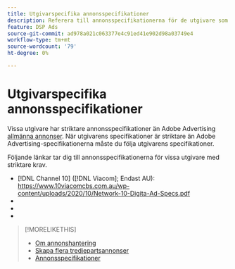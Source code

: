 ```yaml
---
title: Utgivarspecifika annonsspecifikationer
description: Referera till annonsspecifikationerna för de utgivare som stöds.
feature: DSP Ads
source-git-commit: ad978a021c063377e4c91ed41e902d98a03749e4
workflow-type: tm+mt
source-wordcount: '79'
ht-degree: 0%

---
```


# Utgivarspecifika annonsspecifikationer

Vissa utgivare har striktare annonsspecifikationer än Adobe Advertising [allmänna annonser](/help/dsp/campaign-management/ads/ad-specs.md). När utgivarens specifikationer är striktare än Adobe Advertising-specifikationerna måste du följa utgivarens specifikationer.

Följande länkar tar dig till annonsspecifikationerna för vissa utgivare med striktare krav.

* [!DNL Channel 10] ([!DNL Viacom]; Endast AU): https://www.10viacomcbs.com.au/wp-content/uploads/2020/10/Network-10-Digita-Ad-Specs.pdf
* 
   [!DNL CBS Interactive Advanced Media]: https://cbsinteractive.com/advertising/ad-specs/list/cbs-interactive-advanced-media
* 
   [!DNL Hulu]: https://advertising.hulu.com/ad-products/video-commercial
* 

   [!DNL NBCUniversal]: https://together.nbcuni.com/nbcu-creative-guidelines

>[!MORELIKETHIS]
>
>* [Om annonshantering](ad-about.md)
>* [Skapa flera tredjepartsannonser](ad-create-multiple.md)
>* [Annonsspecifikationer](/help/dsp/campaign-management/ads/ad-specs.md)

